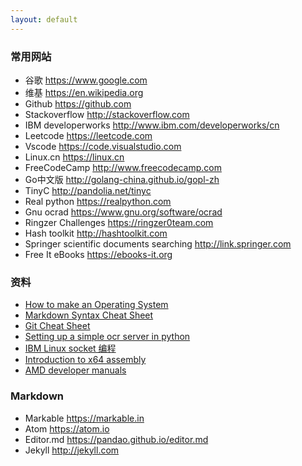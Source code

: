 ```yaml
---
layout: default
---
```


### 常用网站
- 谷歌  <https://www.google.com>
- 维基  <https://en.wikipedia.org>
- Github <https://github.com>
- Stackoverflow  <http://stackoverflow.com>
- IBM developerworks <http://www.ibm.com/developerworks/cn>
- Leetcode  <https://leetcode.com>
- Vscode  <https://code.visualstudio.com>
- Linux.cn  <https://linux.cn>
- FreeCodeCamp  <http://www.freecodecamp.com>
- Go中文版 <http://golang-china.github.io/gopl-zh>
- TinyC  <http://pandolia.net/tinyc>
- Real python <https://realpython.com>
- Gnu ocrad <https://www.gnu.org/software/ocrad>
- Ringzer Challenges <https://ringzer0team.com>
- Hash toolkit <http://hashtoolkit.com>
- Springer scientific documents searching <http://link.springer.com>
- Free It eBooks <https://ebooks-it.org>

### 资料
- [How to make an Operating System](https://samypesse.gitbooks.io/how-to-create-an-operating-system)
- [Markdown Syntax Cheat Sheet](https://markable.in/file/aa191728-9dc7-11e1-91c7-984be164924a.html)
- [Git Cheat Sheet](https://training.github.com/kit/downloads/github-git-cheat-sheet.pdf)
- [Setting up a simple ocr server in python](https://realpython.com/blog/python/setting-up-a-simple-ocr-server)
- [IBM Linux socket 编程](http://www.ibm.com/developerworks/cn/education/linux/l-sock/l-sock.html)
- [Introduction to x64 assembly](https://software.intel.com/en-us/articles/introduction-to-x64-assembly)
- [AMD developer manuals](http://developer.amd.com/resources/documentation-articles/developer-guides-manuals)

### Markdown
- Markable  <https://markable.in>
- Atom  <https://atom.io>
- Editor.md  <https://pandao.github.io/editor.md>
- Jekyll  <http://jekyll.com>
